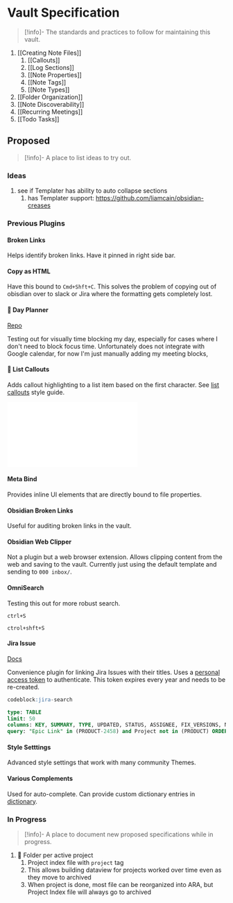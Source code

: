 # Vault Specification

> [!info]-
> The standards and practices to follow for maintaining this vault.

1. [[Creating Note Files]]
	1. [[Callouts]]
	2. [[Log Sections]]
	3. [[Note Properties]]
	4. [[Note Tags]]
	5. [[Note Types]]
2. [[Folder Organization]]
3. [[Note Discoverability]]
4. [[Recurring Meetings]]
5. [[Todo Tasks]]

## Proposed

> [!info]-
> A place to list ideas to try out.

### Ideas

1. see if Templater has ability to auto collapse sections
	1. has Templater support: https://github.com/liamcain/obsidian-creases

### Previous Plugins

#### Broken Links

Helps identify broken links. Have it pinned in right side bar.

#### Copy as HTML

Have this bound to `Cmd+Shft+C`. This solves the problem of copying out of obisdian over to slack or Jira where the formatting gets completely lost. 

#### 🧪 Day Planner

[Repo](https://github.com/ivan-lednev/obsidian-day-planner?tab=readme-ov-file#where-to-get-a-google-calendar-link)

Testing out for visually time blocking my day, especially for cases where I don't need to block focus time. Unfortunately does not integrate with Google calendar, for now I'm just manually adding my meeting blocks,

#### 🧪 List Callouts

Adds callout highlighting to a list item based on the first character. See [list callouts](style.md#list%20callouts) style guide.

![list callouts](style.md#list%20callouts)

#### Meta Bind

Provides inline UI elements that are directly bound to file properties.

#### Obsidian Broken Links

Useful for auditing broken links in the vault.

#### Obsidian Web Clipper

Not a plugin but a web browser extension. Allows clipping content from the web and saving to the vault. Currently just using the default template and sending to `000 inbox/`.

#### OmniSearch

Testing this out for more robust search.

`ctrl+S`

`ctrol+shft+S`

#### Jira Issue

[Docs](https://github.com/marc0l92/obsidian-jira-issue)

Convenience plugin for linking Jira Issues with their titles. Uses a [personal access token](https://e2p.atlassian.net/secure/ViewProfile.jspa?selectedTab=com.atlassian.pats.pats-plugin:jira-user-personal-access-tokens) to authenticate. This token expires every year and needs to be re-created.

```sql
codeblock:jira-search

type: TABLE
limit: 50
columns: KEY, SUMMARY, TYPE, UPDATED, STATUS, ASSIGNEE, FIX_VERSIONS, NOTES, 
query: "Epic Link" in (PRODUCT-2458) and Project not in (PRODUCT) ORDER BY Project, status DESC, Rank
```

#### Style Setttings

Advanced style settings that work with many community Themes.

#### Various Complements

Used for auto-complete. Can provide custom dictionary entries in [dictionary](dictionary.md).

### In Progress

> [!info]-
> A place to document new proposed specifications while in progress.

1. 🧪 Folder per active project
	1. Project index file with `project` tag
	2. This allows building dataview for projects worked over time even as they move to archived
	3. When project is done, most file can be reorganized into ARA, but Project Index file will always go to archived
